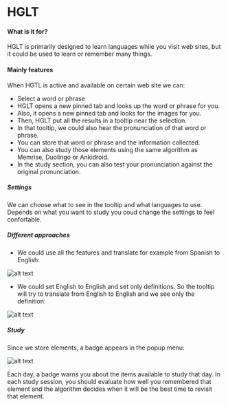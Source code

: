 # HGLT
#### What is it for?
HGLT is primarily designed to learn languages while you visit web sites, but it could be used to learn or remember many things.
#### Mainly features
When HGTL is active and available on certain web site we can:
- Select a word or phrase 
- HGLT opens a new pinned tab and looks up the word or phrase for you. 
- Also, it opens a new pinned tab and looks for the images for you. 
- Then, HGLT put all the results in a tooltip near the selection.
- In that tooltip, we could also hear the pronunciation of that word or phrase. 
- You can store that word or phrase and the information collected.
- You can also study those elements using the same algorithm as Memrise, Duolingo or Ankidroid.
- In the study section, you can also test your pronunciation against the original pronunciation.
##### Settings
We can choose what to see in the tooltip and what languages to use. Depends on what you want to study you coud change the settings to feel confortable.

##### Different approaches
- We could use all the features and translate for example from Spanish to English:

![alt text](https://i.imgur.com/M8e0rYq.png) 

- We could set English to English and set only definitions. So the tooltip will try to translate from English to English and we see only the definition:

![alt text](https://i.imgur.com/vavTxTo.png) 

##### Study

Since we store elements, a badge appears in the popup menu:

![alt text](https://i.imgur.com/8ntRtHg.png)

Each day, a badge warns you about the items available to study that day. In each study session, you should evaluate how well you remembered that element and the algorithm decides when it will be the best time to revisit that element.



